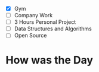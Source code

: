 - [x] Gym
- [ ] Company Work
- [ ] 3 Hours Personal Project
- [ ] Data Structures and Algorithms
- [ ] Open Source
# How was the Day